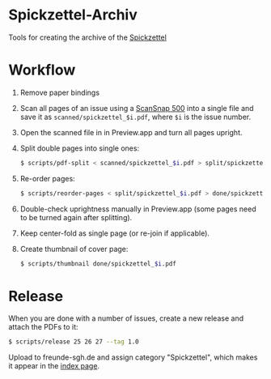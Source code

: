 # Spickzettel-Archiv

Tools for creating the archive of the [Spickzettel](http://freunde-sgh.de/spickzettel)

# Workflow

1. Remove paper bindings

1. Scan all pages of an issue using a [ScanSnap 500](https://www.fujitsu.com/us/products/computing/peripheral/scanners/scansnap/ix500) into a single file and save it as `scanned/spickzettel_$i.pdf`, where `$i` is the issue number.

1. Open the scanned file in in Preview.app and turn all pages upright.

1. Split double pages into single ones:

   ```sh
   $ scripts/pdf-split < scanned/spickzettel_$i.pdf > split/spickzettel_$i.pdf
   ```

1. Re-order pages:

   ```sh
   $ scripts/reorder-pages < split/spickzettel_$i.pdf > done/spickzettel_$i.pdf
   ```

1. Double-check uprightness manually in Preview.app (some pages need to be turned again after splitting).

1. Keep center-fold as single page (or re-join if applicable).

1. Create thumbnail of cover page:

   ```sh
   $ scripts/thumbnail done/spickzettel_$i.pdf
   ```

# Release

When you are done with a number of issues, create a new release and attach the PDFs to it:

```sh
$ scripts/release 25 26 27 --tag 1.0
```

Upload to freunde-sgh.de and assign category "Spickzettel", which makes it appear in the [index page](http://freunde-sgh.de/spickzettel).

